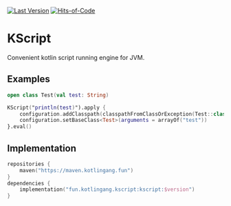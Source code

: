 [![Last Version](https://badge.kotlingang.fun/maven/fun/kotlingang/kscript/kscript)](https://maven.kotlingang.fun/fun/kotlingang/kscript/)
[![Hits-of-Code](https://hitsofcode.com/github/kotlingang/KScript)](https://hitsofcode.com/view/github/kotlingang/KScript)

# KScript

Convenient kotlin script running engine for JVM.

## Examples

```kotlin
open class Test(val test: String)

KScript("println(test)").apply {
    configuration.addClasspath(classpathFromClassOrException(Test::class))
    configuration.setBaseClass<Test>(arguments = arrayOf("test"))
}.eval()
```

## Implementation

```kotlin
repositories {
    maven("https://maven.kotlingang.fun")
}
dependencies {
    implementation("fun.kotlingang.kscript:kscript:$version")
}
```
